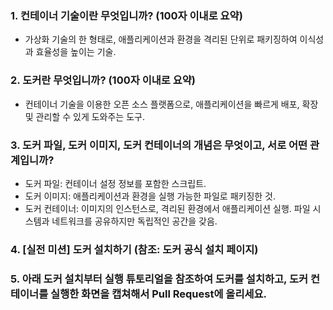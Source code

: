 ### 1. 컨테이너 기술이란 무엇입니까? (100자 이내로 요약)
- 가상화 기술의 한 형태로, 애플리케이션과 환경을 격리된 단위로 패키징하여 이식성과 효율성을 높이는 기술.
### 2. 도커란 무엇입니까? (100자 이내로 요약)
- 컨테이너 기술을 이용한 오픈 소스 플랫폼으로, 애플리케이션을 빠르게 배포, 확장 및 관리할 수 있게 도와주는 도구.
### 3. 도커 파일, 도커 이미지, 도커 컨테이너의 개념은 무엇이고, 서로 어떤 관계입니까?
- 도커 파일: 컨테이너 설정 정보를 포함한 스크립트.
- 도커 이미지: 애플리케이션과 환경을 실행 가능한 파일로 패키징한 것.
- 도커 컨테이너: 이미지의 인스턴스로, 격리된 환경에서 애플리케이션 실행. 파일 시스템과 네트워크를 공유하지만 독립적인 공간을 갖음.
### 4. [실전 미션] 도커 설치하기 (참조: 도커 공식 설치 페이지)

### 5. 아래 도커 설치부터 실행 튜토리얼을 참조하여 도커를 설치하고, 도커 컨테이너를 실행한 화면을 캡쳐해서 Pull Request에 올리세요.